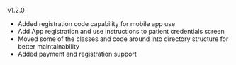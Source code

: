 v1.2.0
- Added registration code capability for mobile app use
- Add App registration and use instructions to patient credentials screen
- Moved some of the classes and code around into directory structure for better maintainability
- Added payment and registration support
